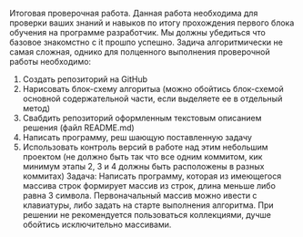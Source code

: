 Итоговая проверочная работа.
Данная работа необходима для проверки ваших знаний и навыков по итогу прохождения первого блока обучения
на программе разработчик. Мы должны убедиться что базовое знакомстно с it прошпо успешно.
Задича алгоритмически не самая сложная, однико для полценного выполнения проверочной работы необходимо:
1. Создать репозиторий на GitHub
2. Нарисовать блок-схему алгоритыа (можно обойтись блок-схемой основной содержательной части, если
выделяете ее в отдельный метод)
3. Свабдить репозиторий оформленным текстовым описанием решения (файл README.md)
4. Написать программу, реш шающую поставленную задачу
5. Использовать контроль версий в работе над этим небольшим проектом (не должно быть так что все одним коммитом, кик минимум этапы 2, 3 и 4 должны быть расположены в разных коммитах)
Задача: Написать программу, которая из имеющегося массива строк формирует массив из строк, длина меньше либо равна 3 символа. Первоначальный массив можно ивести с клавиатуры, либо задать на старте выполнения алгоритма. При решении не рекомендуется пользоваться коллекциями, дучше обойтись исключительно массивами.